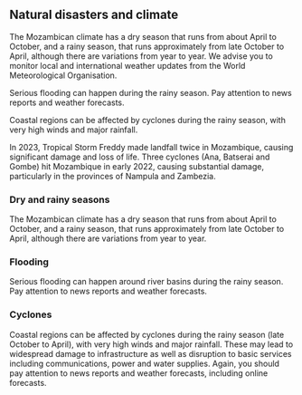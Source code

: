 ## Natural disasters and climate

The Mozambican climate has a dry season that runs from about April to October, and a rainy season, that runs approximately from late October to April, although there are variations from year to year. We advise you to monitor local and international weather updates from the World Meteorological Organisation.

Serious flooding can happen during the rainy season. Pay attention to news reports and weather forecasts.

Coastal regions can be affected by cyclones during the rainy season, with very high winds and major rainfall.

In 2023, Tropical Storm Freddy made landfall twice in Mozambique, causing significant damage and loss of life. Three cyclones (Ana, Batserai and Gombe) hit Mozambique in early 2022, causing substantial damage, particularly in the provinces of Nampula and Zambezia.

### **Dry and rainy seasons**

The Mozambican climate has a dry season that runs from about April to October, and a rainy season, that runs approximately from late October to April, although there are variations from year to year.

### **Flooding**

Serious flooding can happen around river basins during the rainy season. Pay attention to news reports and weather forecasts.

### **Cyclones**

Coastal regions can be affected by cyclones during the rainy season (late October to April), with very high winds and major rainfall. These may lead to widespread damage to infrastructure as well as disruption to basic services including communications, power and water supplies. Again, you should pay attention to news reports and weather forecasts, including online forecasts.